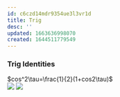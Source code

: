 ```yaml
---
id: c6czd14mdr9354ue3l3vr1d
title: Trig
desc: ''
updated: 1663636998070
created: 1644511779549
---
```


### Trig Identities
$cos^2\tau=\frac{1}{2}(1+cos2\tau)$  
![](https://drive.google.com/uc?export=view&id=1-q-S2GbjbeOLavDzTRP1lmSaD3Q5RGJS)
![](https://drive.google.com/uc?export=view&id=1-lkEn3-bOKx_kukCxoYoLG9GAS4IZ2Gu)

